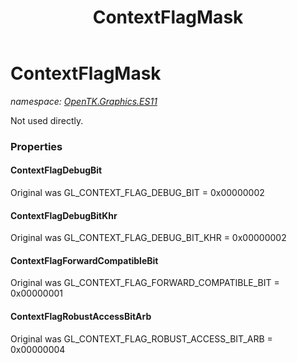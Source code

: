 ﻿---
title: ContextFlagMask
---

# ContextFlagMask
_namespace: [OpenTK.Graphics.ES11](N-OpenTK.Graphics.ES11.html)_

Not used directly.



### Properties

#### ContextFlagDebugBit
Original was GL_CONTEXT_FLAG_DEBUG_BIT = 0x00000002
#### ContextFlagDebugBitKhr
Original was GL_CONTEXT_FLAG_DEBUG_BIT_KHR = 0x00000002
#### ContextFlagForwardCompatibleBit
Original was GL_CONTEXT_FLAG_FORWARD_COMPATIBLE_BIT = 0x00000001
#### ContextFlagRobustAccessBitArb
Original was GL_CONTEXT_FLAG_ROBUST_ACCESS_BIT_ARB = 0x00000004

